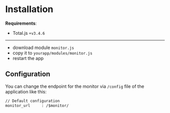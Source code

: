 # Installation

__Requirements__:

- Total.js `+v3.4.6`

---

- download module `monitor.js`
- copy it to `yourapp/modules/monitor.js`
- restart the app

## Configuration

You can change the endpoint for the monitor via `/config` file of the application like this:

```html
// Default configuration
monitor_url     : /$monitor/
```